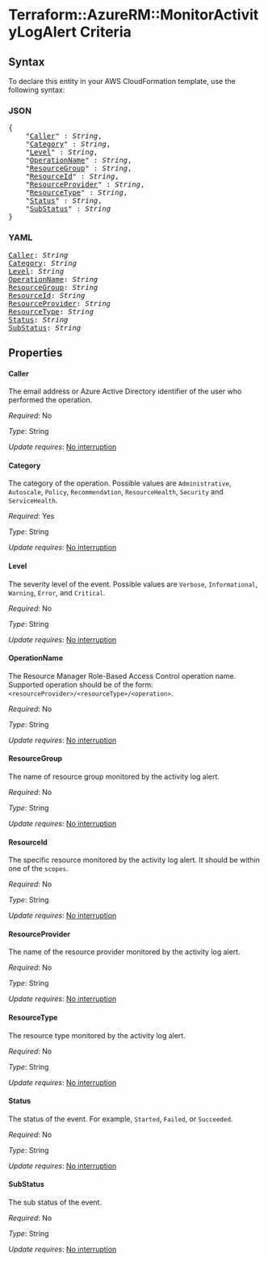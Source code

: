 # Terraform::AzureRM::MonitorActivityLogAlert Criteria

## Syntax

To declare this entity in your AWS CloudFormation template, use the following syntax:

### JSON

<pre>
{
    "<a href="#caller" title="Caller">Caller</a>" : <i>String</i>,
    "<a href="#category" title="Category">Category</a>" : <i>String</i>,
    "<a href="#level" title="Level">Level</a>" : <i>String</i>,
    "<a href="#operationname" title="OperationName">OperationName</a>" : <i>String</i>,
    "<a href="#resourcegroup" title="ResourceGroup">ResourceGroup</a>" : <i>String</i>,
    "<a href="#resourceid" title="ResourceId">ResourceId</a>" : <i>String</i>,
    "<a href="#resourceprovider" title="ResourceProvider">ResourceProvider</a>" : <i>String</i>,
    "<a href="#resourcetype" title="ResourceType">ResourceType</a>" : <i>String</i>,
    "<a href="#status" title="Status">Status</a>" : <i>String</i>,
    "<a href="#substatus" title="SubStatus">SubStatus</a>" : <i>String</i>
}
</pre>

### YAML

<pre>
<a href="#caller" title="Caller">Caller</a>: <i>String</i>
<a href="#category" title="Category">Category</a>: <i>String</i>
<a href="#level" title="Level">Level</a>: <i>String</i>
<a href="#operationname" title="OperationName">OperationName</a>: <i>String</i>
<a href="#resourcegroup" title="ResourceGroup">ResourceGroup</a>: <i>String</i>
<a href="#resourceid" title="ResourceId">ResourceId</a>: <i>String</i>
<a href="#resourceprovider" title="ResourceProvider">ResourceProvider</a>: <i>String</i>
<a href="#resourcetype" title="ResourceType">ResourceType</a>: <i>String</i>
<a href="#status" title="Status">Status</a>: <i>String</i>
<a href="#substatus" title="SubStatus">SubStatus</a>: <i>String</i>
</pre>

## Properties

#### Caller

The email address or Azure Active Directory identifier of the user who performed the operation.

_Required_: No

_Type_: String

_Update requires_: [No interruption](https://docs.aws.amazon.com/AWSCloudFormation/latest/UserGuide/using-cfn-updating-stacks-update-behaviors.html#update-no-interrupt)

#### Category

The category of the operation. Possible values are `Administrative`, `Autoscale`, `Policy`, `Recommendation`, `ResourceHealth`, `Security` and `ServiceHealth`.

_Required_: Yes

_Type_: String

_Update requires_: [No interruption](https://docs.aws.amazon.com/AWSCloudFormation/latest/UserGuide/using-cfn-updating-stacks-update-behaviors.html#update-no-interrupt)

#### Level

The severity level of the event. Possible values are `Verbose`, `Informational`, `Warning`, `Error`, and `Critical`.

_Required_: No

_Type_: String

_Update requires_: [No interruption](https://docs.aws.amazon.com/AWSCloudFormation/latest/UserGuide/using-cfn-updating-stacks-update-behaviors.html#update-no-interrupt)

#### OperationName

The Resource Manager Role-Based Access Control operation name. Supported operation should be of the form: `<resourceProvider>/<resourceType>/<operation>`.

_Required_: No

_Type_: String

_Update requires_: [No interruption](https://docs.aws.amazon.com/AWSCloudFormation/latest/UserGuide/using-cfn-updating-stacks-update-behaviors.html#update-no-interrupt)

#### ResourceGroup

The name of resource group monitored by the activity log alert.

_Required_: No

_Type_: String

_Update requires_: [No interruption](https://docs.aws.amazon.com/AWSCloudFormation/latest/UserGuide/using-cfn-updating-stacks-update-behaviors.html#update-no-interrupt)

#### ResourceId

The specific resource monitored by the activity log alert. It should be within one of the `scopes`.

_Required_: No

_Type_: String

_Update requires_: [No interruption](https://docs.aws.amazon.com/AWSCloudFormation/latest/UserGuide/using-cfn-updating-stacks-update-behaviors.html#update-no-interrupt)

#### ResourceProvider

The name of the resource provider monitored by the activity log alert.

_Required_: No

_Type_: String

_Update requires_: [No interruption](https://docs.aws.amazon.com/AWSCloudFormation/latest/UserGuide/using-cfn-updating-stacks-update-behaviors.html#update-no-interrupt)

#### ResourceType

The resource type monitored by the activity log alert.

_Required_: No

_Type_: String

_Update requires_: [No interruption](https://docs.aws.amazon.com/AWSCloudFormation/latest/UserGuide/using-cfn-updating-stacks-update-behaviors.html#update-no-interrupt)

#### Status

The status of the event. For example, `Started`, `Failed`, or `Succeeded`.

_Required_: No

_Type_: String

_Update requires_: [No interruption](https://docs.aws.amazon.com/AWSCloudFormation/latest/UserGuide/using-cfn-updating-stacks-update-behaviors.html#update-no-interrupt)

#### SubStatus

The sub status of the event.

_Required_: No

_Type_: String

_Update requires_: [No interruption](https://docs.aws.amazon.com/AWSCloudFormation/latest/UserGuide/using-cfn-updating-stacks-update-behaviors.html#update-no-interrupt)

